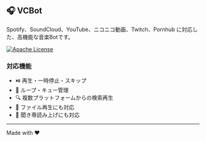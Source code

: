 ## 🎧 VCBot

Spotify、SoundCloud、YouTube、ニコニコ動画、Twitch、Pornhub に対応した、高機能な音楽Botです。  

[![Apache License](https://img.shields.io/github/license/ryusei-star/VCBot?color=44CC11&style=flat-square)](/LICENSE)

### 対応機能
- ⏯️ 再生・一時停止・スキップ
- 🔁 ループ・キュー管理
- 🔍 複数プラットフォームからの検索再生
- 📁 ファイル再生にも対応
- 🎤 聞き専読み上げにも対応

---

Made with ❤️
